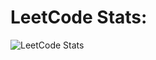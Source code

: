 # LeetCode Stats:
![LeetCode Stats](https://leetcard.jacoblin.cool/Piotrullo9?theme=dark&font=Staatliches)
